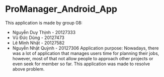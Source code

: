 # ProManager_Android_App
This application is made by group 08:
+ Nguyễn Duy Thịnh - 20127333
+ Vũ Đức Dũng - 20127473
+ Lê Minh Nhật - 20127582
+ Nguyễn Nhật Quỳnh - 20127306
Application purpose:
Nowadays, there was a lot of application that manages users
time for planning their jobs, however, most of that not allow
people to approach other projects or even seek for member so
far. This application was made to resolve above problem.
